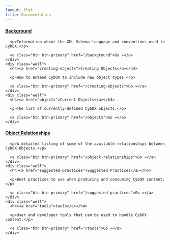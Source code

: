 ```yaml
---
layout: flat
title: Documentation
---
```


<div class="row">
  <div class="col-md-6">
    <div class="well">
      <h4><a href="background">Background</a></h4>

      <p>Information about the XML Schema language and conventions used in CybOX.</p>

      <a class="btn btn-primary" href="/background">Go »</a>
    </div>
    <div class="well">
      <h4><a href="creating-objects">Creating Objects</a></h4>

      <p>How to extend CybOX to include new object types.</p>

      <a class="btn btn-primary" href="/creating-objects">Go »</a>
    </div>
    <div class="well">
      <h4><a href="objects">Current Objects</a></h4>

      <p>The list of currently-defined CybOX objects.</p>

      <a class="btn btn-primary" href="/objects">Go »</a>
    </div>
</div>

<div class="row">
  <div class="col-md-6">
    <div class="well">
      <h4><a href="object-relationships">Object Relationships</a></h4>

      <p>A detailed listing of some of the available relationships between CybOX Objects.</p>

      <a class="btn btn-primary" href="/object-relationships">Go »</a>
    </div>
    <div class="well">
      <h4><a href="suggested-practices">Suggested Practices</a></h4>

      <p>Best practices to use when producing and consuming CybOX content.</p>

      <a class="btn btn-primary" href="/suggested-practices">Go »</a>
    </div>
    <div class="well">
      <h4><a href="tools">tools</a></h4>

      <p>User and developer tools that can be used to handle CybOX content.</p>

      <a class="btn btn-primary" href="/tools">Go »</a>
    </div>
  </div>
</div>
